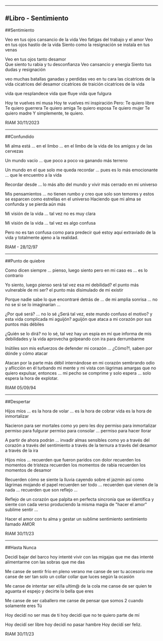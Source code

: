 --------------------------------------------------------
#Libro - Sentimiento
--------------------------------------------------------
##Sentimiento

Veo en tus ojos cansancio de la vida
Veo fatigas del trabajo y el amor
Veo en tus ojos hastío de la vida
Siento como la resignación se instala en tus venas

Veo en tus ojos tanto desamor  
Que siento tu rabia y tu desconfianza
Veo cansancio y energía
Siento tus dudas y resignación

veo muchas batallas ganadas y perdidas
veo en tu cara las cicatrices de la vida
cicatrices del desamor
cicatrices de traición
cicatrices de la vida

vida que resplandece
vida que fluye
vida que fulgura

Hoy te vuelves mi musa
Hoy te vuelves mi inspiración
Pero:
Te quiero libre
Te quiero guerrera
Te quiero amiga
Te quiero esposa
Te quiero mujer
Te quiero madre
Y simplemente, te quiero.

RIAM 30/11/2023

-------------------------------------------------------- 

##Confundido

Mi alma está ...
en el limbo ...
en el limbo de la vida
de los amigos y de las cervezas

Un mundo vacío ...
que poco a poco va ganando más terreno 

Un mundo en el que
solo me queda recordar ...
pues es lo más emocionante ...
que le encuentro a la vida

Recordar desde ...
lo más alto del mundo 
y vivir más cerrado
en mi universo

Mis pensamientos ...
no tienen rumbo y creo que solo son temores
y estos se esparcen como estrellas en el universo
Haciendo que mi alma se confunda
y se pierda aún más

Mi visión de la vida ...
tal vez no es muy clara

Mi visión de la vida ... 
tal vez es algo confusa

Pero no es tan confusa
como para predecir qué estoy aquí
extraviado de la vida
y totalmente ajeno a la realidad.

RIAM - 28/12/97

--------------------------------------------------------

##Punto de quiebre

Como dicen siempre ...
pienso, luego siento
pero en mi caso es ...
es lo contrario

Yo siento, luego pienso
será tal vez esa mi debilidad?
el punto más vulnerable de  mi ser?
el punto más disimulado de mi existir

Porque nadie sabe
lo que encontraré detrás de ...
de mi amplia sonrisa ... no
no se si se lo imaginarían ...

¿Por qué será? ... no lo sé
¿Será tal vez, este mundo confuso el motivo?
y esta vida complicada mi aguijón?
aguijón que ataca a mi corazón por sus puntos más débiles

¿Quién se lo dirá?
no lo sé, tal vez hay un espía en mí
que informa de mis debilidades
y la vida aprovecha golpeando con ira para derrumbarme

Inútiles son mis esfuerzos de defender mi corazón ...
¿Cómo?!, saben por dónde y cómo atacar

Atacan por la parte más débil
internándose en mi corazón
sembrando odio y aflicción en él
turbando mi mente y mi vista con lágrimas amargas
que no quiero expulsar, entonces ...
mi pecho se comprime y solo espera ...
solo espera la hora de explotar.

RIAM 05/09/94

--------------------------------------------------------
##Despertar

Hijos míos ...
es la hora de volar ...
es la hora de cobrar vida
es la hora de inmortalizar

Nacieron para ser mortales como yo
pero les doy permiso para inmortalizar
permiso para fulgurar
permiso para consolar ...
permiso para hacer llorar

A partir de ahora podrán ...
invadir almas sensibles como yo
a través del corazón
a través del sentimiento
a través de la ternura
a través del desamor
a través de la ira

Hijos míos ...
recuerden que fueron paridos con dolor
recuerden los momentos de tristeza
recuerden los momentos de rabia
recuerden los momentos de desamor

Recuerden cómo se siente la lluvia cayendo sobre el jazmin
así como lágrimas mojando el papel
recuerden ser todo ...
recuerden que vienen de la nada ...
recuerden que son reflejo ...

Reflejo de un corazón que palpita en perfecta sincronía
que se identifica y siente con cada verso
produciendo la misma magia de "hacer el amor"
sublime sentir ...

Hacer el amor con tu alma
y gestar un sublime sentimiento
sentimiento llamado AMOR

RIAM 30/11/23

--------------------------------------------------------

##Hasta Nunca

Decidí bajar del barco hoy
intenté vivir con las migajas que me das
intenté alimentarme con las sobras que me das

Me canse de sentir frío en pleno verano
me canse de ser tu accesorio
me canse de ser tan solo un collar
collar que luces según la ocasión

Me canse de intentar ser el/la ultim@ de la cola
me canse de ser quien te aguanta el espejo y decirte lo bella que eres

Me canse de ser caballero
me canse de pensar que somos 2
cuando solamente eres Tú

Hoy decidí no ser mas de ti
hoy decidí que no te quiero parte de mí

Hoy decidí ser libre
hoy decidí no pasar hambre
Hoy decidí ser feliz.

RIAM 30/11/23
